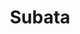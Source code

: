 ---
home: true
icon: home
title: Subata
heroImage: 
bgImage: /6-light.svg
bgImageDark: /6-dark.svg
bgImageStyle:
  background-attachment: fixed
heroText: Subata
tagline: 专注于游戏攻略和汉化
actions:
  - text: 游戏攻略
    link: ./main/index4.html
    type: primary

  - text: 如何成为创作者?
    link: ./template/start.md
    type: primary

  - text: 下载启动器v2.1.3
    type: default
    link: http://101.43.174.221:3001/file/subataUpdate/Subata%20Setup%202.1.3.exe

  - text: 联系我们-QQ
    type: default
    link: https://qm.qq.com/cgi-bin/qm/qr?k=M3OaXkN0Na4dTCjhuRFOg4lYVFM-T7zf&jump_from=webapi&authKey=F5F8uIKs3dO114jF/vlVHYAzbVRUyEarkRZOF3xQq1xj6qL6eYm3RZmr+lhPx82E

highlights:
  - header: Subata v2.1.3
    image: /assets/image/subata.png
    bgImage: /3-light.svg
    bgImageDark: /3-dark.svg
    highlights:
      - title: 更丰富的界面元素
      - title: 更高效的启动游戏
      - title: 更小体积的安装包
      - title: 清晰的补丁管理
      - title: 方便的多账号管理

  - header: 通过下方快速跳转指定模块
    description: 
    # image: /assets/image/logo.ico
    bgImage: /4-light.svg
    bgImageDark: /4-dark.svg
    bgImageStyle:
      background-repeat: repeat
      background-size: initial
    features:
      - title: 入坑准备
        icon: clipboard-check
        # details: 描述
        link: /main/index4.html

      - title: 新人基础指南
        icon: box-archive
        # details: 描述
        link: /base/index1.html

      - title: 深入游戏指南
        icon: table-columns
        # details: 描述
        link: /deep/index1.html

      - title: 常用工具
        icon: code
        # details: 描述
        link: /tools/index1.html

      - title: 日常休闲
        icon: align-center
        # details: 描述
        link: /daily/index1.html

      - title: 战斗玩法
        icon: code
        # details: 描述
        link: /fight/index1.html

      - title: 特殊玩法(轮换周常)
        icon: superscript
        # details: 描述
        link: /special/index1.html

      - title: 生产采集
        icon: quote-left
        # details: 描述
        link: /manufacture/index1.html

      - title: 其他
        icon: highlighter
        # details: 描述
        link: /other/index1.html

copyright: Subata
footer: 
---